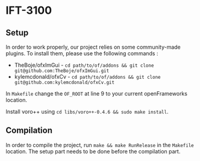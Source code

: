 # IFT-3100

## Setup

In order to work properly, our project relies on some community-made plugins. To install them,
please use the following commands :

- TheBoje/ofxImGui - `cd path/to/of/addons && git clone git@github.com:TheBoje/ofxImGui.git`
- kylemcdonald/ofxCv - `cd path/to/of/addons && git clone git@github.com:kylemcdonald/ofxCv.git`

In `Makefile` change the `OF_ROOT` at line 9 to your current openFrameworks location.

Install voro++ using `cd libs/voro++-0.4.6 && sudo make install`.

## Compilation

In order to compile the project, run `make && make RunRelease` in the `Makefile` location. The setup part needs to be done before the compilation part.